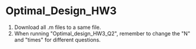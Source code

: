 # Optimal_Design_HW3
1. Download all .m files to a same file. 
2. When running "Optimal_design_HW3_Q2", remember to change the "N" and "times" for different questions. 
